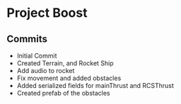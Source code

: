 # Project Boost

## Commits
* Initial Commit
* Created Terrain, and Rocket Ship
* Add audio to rocket
* Fix movement and added obstacles
* Added serialized fields for mainThrust and RCSThrust
* Created prefab of the obstacles
